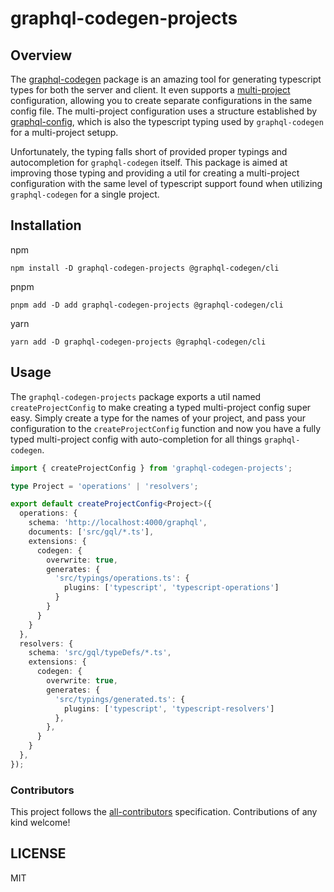 # graphql-codegen-projects

## Overview
The [graphql-codegen](https://the-guild.dev/graphql/codegen) package is an amazing tool for generating typescript
types for both the server and client. It even supports a [multi-project](https://the-guild.dev/graphql/codegen/docs/config-reference/multiproject-config)
configuration, allowing you to create separate configurations in the same config file. The multi-project configuration
uses a structure established by [graphql-config](https://the-guild.dev/graphql/config), which is also the typescript 
typing used by `graphql-codegen` for a multi-project setupp.

Unfortunately, the typing falls short of provided proper typings and autocompletion for `graphql-codegen` itself. This
package is aimed at improving those typing and providing a util for creating a multi-project configuration with the same 
level of typescript support found when utilizing `graphql-codegen` for a single project.

## Installation
npm
```shell script
npm install -D graphql-codegen-projects @graphql-codegen/cli
```

pnpm
```shell script
pnpm add -D add graphql-codegen-projects @graphql-codegen/cli
```

yarn
```shell script
yarn add -D graphql-codegen-projects @graphql-codegen/cli
```

## Usage
The `graphql-codegen-projects` package exports a util named `createProjectConfig` to make creating a typed multi-project
config super easy. Simply create a type for the names of your project, and pass your configuration to the `createProjectConfig`
function and now you have a fully typed multi-project config with auto-completion for all things `graphql-codegen`.

```typescript
import { createProjectConfig } from 'graphql-codegen-projects';

type Project = 'operations' | 'resolvers';

export default createProjectConfig<Project>({
  operations: {
    schema: 'http://localhost:4000/graphql',
    documents: ['src/gql/*.ts'],
    extensions: {
      codegen: {
        overwrite: true,
        generates: {
          'src/typings/operations.ts': {
            plugins: ['typescript', 'typescript-operations']
          }
        }
      }
    }
  },
  resolvers: {
    schema: 'src/gql/typeDefs/*.ts',
    extensions: {
      codegen: {
        overwrite: true,
        generates: {
          'src/typings/generated.ts': {
            plugins: ['typescript', 'typescript-resolvers']
          },
        },
      }
    }
  },
});
```

### Contributors
This project follows the [all-contributors](https://github.com/all-contributors/all-contributors) specification. Contributions of any kind welcome!

## LICENSE
MIT
